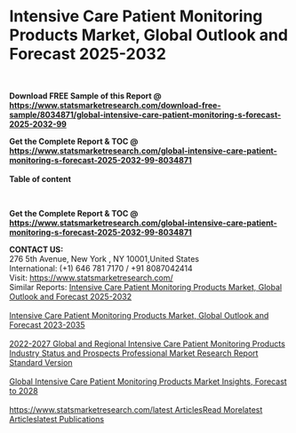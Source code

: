 <h1>Intensive Care Patient Monitoring Products Market, Global Outlook and Forecast 2025-2032</h1><br/><p><strong>Download FREE Sample of this Report @ <a href="https://www.statsmarketresearch.com/download-free-sample/8034871/global-intensive-care-patient-monitoring-s-forecast-2025-2032-99">https://www.statsmarketresearch.com/download-free-sample/8034871/global-intensive-care-patient-monitoring-s-forecast-2025-2032-99</a></strong></p><div><b>Get the Complete Report & TOC @ <a href="https://www.statsmarketresearch.com/global-intensive-care-patient-monitoring-s-forecast-2025-2032-99-8034871">https://www.statsmarketresearch.com/global-intensive-care-patient-monitoring-s-forecast-2025-2032-99-8034871</a></b></div><br><b>Table of content</b><p><br><div><b>Get the Complete Report & TOC @ <a href="https://www.statsmarketresearch.com/global-intensive-care-patient-monitoring-s-forecast-2025-2032-99-8034871">https://www.statsmarketresearch.com/global-intensive-care-patient-monitoring-s-forecast-2025-2032-99-8034871</a></b></div></p> <b>CONTACT US:</b><br>276 5th Avenue, New York , NY 10001,United States<br>International: (+1) 646 781 7170 / +91 8087042414<br>Visit: <a href="https://www.statsmarketresearch.com/">https://www.statsmarketresearch.com/</a><br>Similar Reports: <a href="https://www.statsmarketresearch.com/global-intensive-care-patient-monitoring-s-forecast-2025-2032-99-8034871">Intensive Care Patient Monitoring Products Market, Global Outlook and Forecast 2025-2032</a><br/><br/><a href="https://www.statsmarketresearch.com/global-intensive-care-patient-monitoring-s-forecast-2025-2032-99-8034871">Intensive Care Patient Monitoring Products Market, Global Outlook and Forecast 2023-2035</a><br/><br/><a href="https://www.statsmarketresearch.com/global-intensive-care-patient-monitoring-s-forecast-2025-2032-99-8034871">2022-2027 Global and Regional Intensive Care Patient Monitoring Products Industry Status and Prospects Professional Market Research Report Standard Version</a><br/><br/><a href="https://www.statsmarketresearch.com/global-intensive-care-patient-monitoring-s-forecast-2025-2032-99-8034871">Global Intensive Care Patient Monitoring Products Market Insights, Forecast to 2028</a><br/><br/><a href="https://gyeongbokgung.com">https://www.statsmarketresearch.com/</a><a href="https://hallyeomaritime.com">latest Articles</a><a href="https://jingwansa.com">Read More</a><a href=https://nguoiviet.jp/">latest Articles</a><a href="https://www.intelmarketresearch.com/">latest Publications</a>